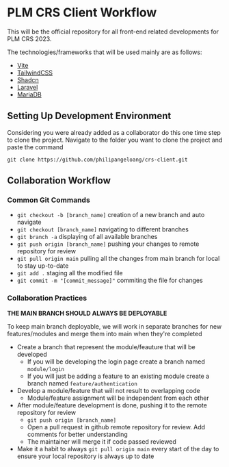 # PLM CRS Client Workflow

This will be the official repository for all front-end related developments for PLM CRS 2023.

The technologies/frameworks that will be used mainly are as follows:

- [Vite](https://vitejs.dev/)
- [TailwindCSS](https://tailwindcss.com/)
- [Shadcn](https://ui.shadcn.com/)
- [Laravel](https://laravel.com/)
- [MariaDB](https://mariadb.org/)

## Setting Up Development Environment

Considering you were already added as a collaborator do this one time step to clone the project.
Navigate to the folder you want to clone the project and paste the command

`git clone https://github.com/philipangeloang/crs-client.git`

## Collaboration Workflow

### Common Git Commands

- `git checkout -b [branch_name]` creation of a new branch and auto navigate
- `git checkout [branch_name]` navigating to different branches
- `git branch -a` displaying of all available branches
- `git push origin [branch_name]` pushing your changes to remote repository for review
- `git pull origin main` pulling all the changes from main branch for local to stay up-to-date
- `git add .` staging all the modified file
- `git commit -m "[commit_message]"` commiting the file for changes

### Collaboration Practices

**THE MAIN BRANCH SHOULD ALWAYS BE DEPLOYABLE**

To keep main branch deployable, we will work in separate branches for new features/modules and merge them into main when they're completed

- Create a branch that represent the module/feauture that will be developed
  - If you will be developing the login page create a branch named `module/login`
  - If you will just be adding a feature to an existing module create a branch named `feature/authentication`
- Develop a module/feature that will not result to overlapping code
  - Module/feature assignment will be independent from each other
- After module/feature development is done, pushing it to the remote repository for review
  - `git push origin [branch_name]`
  - Open a pull request in github remote repository for review. Add comments for better understanding
  - The maintainer will merge it if code passed reviewed
- Make it a habit to always `git pull origin main` every start of the day to ensure your local repository is always up to date

